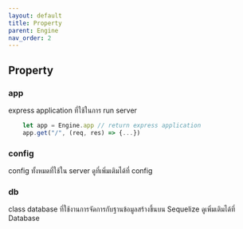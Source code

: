 ```yaml
---
layout: default
title: Property
parent: Engine
nav_order: 2
---
```

## Property

### app

express application ที่ใช้ในการ run server

```js
    let app = Engine.app // return express application
    app.get("/", (req, res) => {...})
```

### config

config ทั้งหมดที่ใช้ใน server ดูที่เพิ่มเติมได้ที่ config

### db

class database ที่ใช้งานการจัดการกับฐานข้อมูลสร้างขึ้นบน Sequelize ดูเพิ่มเติมได้ที่ Database

